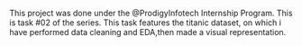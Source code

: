 This project was done under the @ProdigyInfotech Internship Program. This is task #02 of the series. This task features the titanic dataset, on which i have performed data cleaning and EDA,then made a visual representation.
